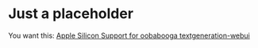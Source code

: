 # Just a placeholder

You want this: [Apple Silicon Support for oobabooga textgeneration-webui](https://github.com/unixwzrd/oobabooga-macOS/blob/main/macOS-Install.md)
